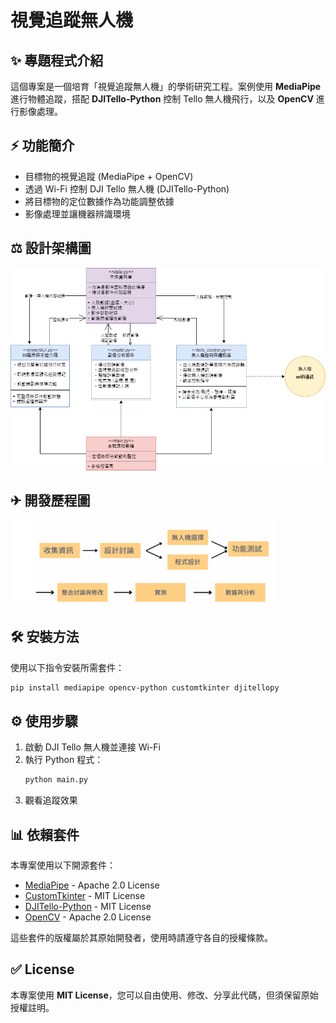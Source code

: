 # 視覺追蹤無人機

## ✨ 專題程式介紹
這個專案是一個培育「視覺追蹤無人機」的學術研究工程。案例使用 **MediaPipe** 進行物體追蹤，搭配 **DJITello-Python** 控制 Tello 無人機飛行，以及 **OpenCV** 進行影像處理。

## ⚡ 功能簡介
- 目標物的視覺追蹤 (MediaPipe + OpenCV)
- 透過 Wi-Fi 控制 DJI Tello 無人機 (DJITello-Python)
- 將目標物的定位數據作為功能調整依據
- 影像處理並讓機器辨識環境

## ⚖ 設計架構圖
![設計架構圖](images/pic1)

## ✈ 開發歷程圖
![開發歷程圖](images/pic2)

## 🛠 安裝方法
使用以下指令安裝所需套件：
```sh
pip install mediapipe opencv-python customtkinter djitellopy
```

## ⚙ 使用步驟
1. 啟動 DJI Tello 無人機並連接 Wi-Fi
2. 執行 Python 程式：
   ```sh
   python main.py
   ```
3. 觀看追蹤效果

## 📊 依賴套件
本專案使用以下開源套件：
- [MediaPipe](https://developers.google.com/mediapipe) - Apache 2.0 License  
- [CustomTkinter](https://github.com/TomSchimansky/CustomTkinter) - MIT License  
- [DJITello-Python](https://github.com/dji-sdk/Tello-Python) - MIT License  
- [OpenCV](https://opencv.org/) - Apache 2.0 License  

這些套件的版權屬於其原始開發者，使用時請遵守各自的授權條款。

## ✅ License
本專案使用 **MIT License**，您可以自由使用、修改、分享此代碼，但須保留原始授權註明。



